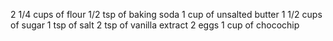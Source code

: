 2 1/4 cups of flour 
1/2 tsp of baking soda
1 cup of unsalted butter
1 1/2 cups of sugar
1 tsp of salt 
2 tsp of vanilla extract
2 eggs 
1 cup of chocochip

